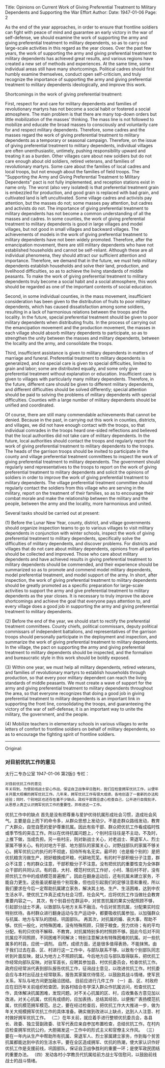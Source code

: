 Title: Opinions on Current Work of Giving Preferential Treatment to Military Dependents and Supporting the War Effort
Author: 
Date: 1947-01-06
Page: 2

As the end of the year approaches, in order to ensure that frontline soldiers can fight with peace of mind and guarantee an early victory in the war of self-defense, we should examine the work of supporting the army and giving preferential treatment to military dependents, so as to carry out large-scale activities in this regard as the year closes. Over the past few years, the work of supporting the army and giving preferential treatment to military dependents has achieved great results, and various regions have created a new set of methods and experiences. At the same time, some individual areas still have many shortcomings. Political cadres should first humbly examine themselves, conduct open self-criticism, and truly recognize the importance of supporting the army and giving preferential treatment to military dependents ideologically, and improve this work.

Shortcomings in the work of giving preferential treatment:

First, respect for and care for military dependents and families of revolutionary martyrs has not become a social habit or fostered a social atmosphere. The main problem is that there are many top-down orders but little mobilization of the masses' thinking. The mass line is not followed to mobilize and educate the broad masses to consciously and voluntarily care for and respect military dependents. Therefore, some cadres and the masses regard the work of giving preferential treatment to military dependents as a temporary or seasonal campaign. Therefore, on the issue of giving preferential treatment to military dependents, individual villages are often unenthusiastic, untimely, pushing responsibility upward and treating it as a burden. Other villages care about new soldiers but do not care enough about old soldiers, retired veterans, and families of revolutionary martyrs. Some care about the families of local cadres and local troops, but not enough about the families of field troops. The "Supporting the Army and Giving Preferential Treatment to Military Dependents" pact is not fully implemented, and reception stations exist in name only. The worst (also very isolated) is that preferential treatment grain is embezzled for production, and good grain is replaced with bad grain, and cultivated land is left uncultivated. Some village cadres and activists pay attention, but the masses do not; some masses pay attention, but cadres and activists do not. The importance of giving preferential treatment to military dependents has not become a common understanding of all the masses and cadres. In some counties, the work of giving preferential treatment to military dependents is good in large villages and model villages, but not good in small villages and backward villages. The achievements of models in the work of giving preferential treatment to military dependents have not been widely promoted. Therefore, after the emancipation movement, there are still military dependents who have not established households and cannot be self-reliant. Although these are all individual phenomena, they should attract our sufficient attention and importance. Therefore, we demand that in the future, we must help military dependents establish households and solve their land, production, and livelihood difficulties, so as to achieve the living standards of middle peasants. To make the work of giving preferential treatment to military dependents truly become a social habit and a social atmosphere, this work should be regarded as one of the important contents of social education.

Second, in some individual counties, in the mass movement, insufficient consideration has been given to the distribution of fruits to poor military dependents, which has caused dissatisfaction among some soldiers, resulting in a lack of harmonious relations between the troops and the locality. In the future, special preferential treatment should be given to poor military dependents when distributing fruits. In the process of carrying out the emancipation movement and the production movement, the masses in each village should absorb military dependents to participate, so as to strengthen the unity between the masses and military dependents, between the locality and the army, and consolidate the troops.

Third, insufficient assistance is given to military dependents in matters of marriage and funeral. Preferential treatment to military dependents is generalized, and no special care is given to special difficulties, limited to grain and labor; some are distributed equally, and some only give preferential treatment without explanation or education. Insufficient care is given to villages with particularly many military dependents. Therefore, in the future, different care should be given to different military dependents, and different difficulties should be solved differently; special attention should be paid to solving the problems of military dependents with special difficulties. Counties with a large number of military dependents should be unified and coordinated.

Of course, there are still many commendable achievements that cannot be denied. Because in the past, in carrying out this work in counties, districts, and villages, we did not have enough contact with the troops, so that individual comrades in the troops heard one-sided reflections and believed that the local authorities did not take care of military dependents. In the future, local authorities should contact the troops and regularly report the work of giving preferential treatment to military dependents to the troops. The heads of the garrison troops should be invited to participate in the county and village preferential treatment committees to inspect the work of giving preferential treatment to military dependents. The government should regularly send representatives to the troops to report on the work of giving preferential treatment to military dependents and solicit the opinions of soldiers in order to improve the work of giving preferential treatment to military dependents. The village preferential treatment committee should regularly contact the soldiers from this village who are serving in the military, report on the treatment of their families, so as to encourage their combat morale and make the relationship between the military and the people, between the army and the locality, more harmonious and united.

Several tasks should be carried out at present:

(1) Before the Lunar New Year, county, district, and village governments should organize inspection teams to go to various villages to visit military dependents in conjunction with winter schools, inspect the work of giving preferential treatment to military dependents, specifically solve the difficulties of military dependents, and discover problems. For districts and villages that do not care about military dependents, opinions from all parties should be collected and improved. Those who care about military dependents and have achieved results in giving preferential treatment to military dependents should be commended, and their experience should be summarized so as to promote and commend model military dependents, model preferential treatment, and model support of the army. In short, after inspection, the work of giving preferential treatment to military dependents should be greatly promoted as a specific preparation for large-scale activities to support the army and give preferential treatment to military dependents as the year closes. It is necessary to truly improve the above shortcomings and achieve the goal that everyone pays attention to, and every village does a good job in supporting the army and giving preferential treatment to military dependents.

(2) Before the end of the year, we should start to rectify the preferential treatment committees. County chiefs, political commissars, deputy political commissars of independent battalions, and representatives of the garrison troops should personally participate in the deployment and inspection, and summarize the work of giving preferential treatment to military dependents. In the village, the pact on supporting the army and giving preferential treatment to military dependents should be inspected, and the formalism and bureaucratic style in this work should be boldly exposed.

(3) Within one year, we must help all military dependents, retired veterans, and families of revolutionary martyrs to establish households through production, so that every poor military dependent can reach the living standards of middle peasants. We must create a wave of support for the army and giving preferential treatment to military dependents throughout the area, so that everyone recognizes that doing a good job in giving preferential treatment to military dependents is an important link in supporting the front line, consolidating the troops, and guaranteeing the victory of the war of self-defense; it is an important way to unite the military, the government, and the people.

(4) Mobilize teachers in elementary schools in various villages to write letters of comfort to frontline soldiers on behalf of military dependents, so as to encourage the fighting spirit of frontline soldiers.



<hr /> 

Original: 


### 对目前优抗工作的意见
太行二专办公室
1947-01-06
第2版()
专栏：

    对目前优抗工作的意见
    年关将到，为使前线战士安心作战，保证自卫战争早日胜利，我们应检查拥军优抗工作，以便年关开展大规模的拥军优抗工作。几年来，拥军优抗工作有很大成绩，各地创造了一套新的办法和经验；同时，个别地区也还存在着不少缺点。政权干部首应虚心检查自己，公开进行自我批评，从思想上真正认识拥军优抗工作的重要性，并改进这一工作。
  优抗工作中的缺点
    首先是没有把尊重与爱护优待抗属形成社会习惯，造成社会风气。主要是自上而下的命令多，从群众思想上发动少。不是走群众路线发动，教育广大群众，自觉自愿的爱护尊重抗属。因此有些干部、群众把优抗工作看成临时性或季节性的突击工作。所以在优待抗属问题上，个别村庄往往是不主动，不及时，上推下做，当成负担。另一些村庄，则对新战士关心，对老战士、荣退军人、烈士家属不够关心。有的对地方干部、地方部队的家属关心，对野战部队的家属不够关心。拥军优抗公约执行的不彻底，招待所有名无实。最坏的（也是极个别的）是把优抗粮贪污做生产，把好粮换成坏粮，代耕地荒芜。有的村干部积极分子注意，群众不注意；有的群众注意，干部积极分子不注意。没有把优抗的重要性变为全体群众干部的共同认识。有的县，大村、模范村优抗工作好，小村、落后村不好，没有把优抗工作中的成绩模范普遍推广。因此在翻身运动后，还有抗属未建立家务，不能自力更生。这些虽说都是些个别现象，但也应引起我们的足够注意和重视，所以我们要求在今后一定帮助抗属建立家务，解决其土地、生产、生活困难，达到中农生活水平。使优抗工作真正成为社会习惯，社会风气，应将优抗工作当做社会教育重要内容之一。
    其次，有个别县份在群运中，对贫苦抗属的果实分配照顾不够，引起部分战士不满，以致部队与地方关系不融洽。今后对贫苦抗属，分配果实时应特别优待。各村群众进行翻身运动与生产运动中，都要吸收抗属参加，以加强群众与抗属、地方与军队的团结，巩固部队。
    再其次，对抗属的婚、丧大事，帮助不够。优抗一般化，对特殊困难，没有特殊照顾，只限于粮食，劳力优待；有的平均分配，有的只优待不解释、不教育。对抗属特别多的村照顾不够。因此今后对不同抗属应不同照顾，不同困难不同解决；特别注意解决有特殊困难的抗属。对一些抗属多的村县，应统一调剂。
    自然，成绩方面，还是很多值得表扬，不能抹煞。由于我们过去在县、区、村进行这一工作中，与部队联系不够，以致有个别部队同志听到片面反映，就认为地方上不照顾抗属。今后地方应与部队取得联系，把优抗工作经常向部队反映。对驻军首长，应聘其参加县、村优抗委员会，检查优抗工作。政府应经常派代表到部队报告优抗工作，征询战士意见，以改进优抗工作。村抗委会应与本村出征战士经常联系，报告其家属优待情况，以鼓励其战斗情绪，使军民关系，军队与地方间更加融洽团结。
  目前应进行几件工作
    （一）县、区、村政府应在旧历年关前组织检查团，到各村结合冬学深入群众作抗属访问，检查优抗工作，具体解决抗属困难，发现问题。对不关心抗属的区、村，应收集各方意见加以改进。对关心抗属，优抗有成绩的，应加表扬，总结其经验，以便推广表扬模范抗属，优抗模范拥军模范。总之，要在经过检查后，把优抗工作大大推进一步，做为年关大规模拥军优抗工作的具体准备。确实做到改进以上缺点，达到人人注意、村村做好拥军优抗工作。
    （二）在年关前，就应着手进行整顿优抗委员会，各县长、政委、独立营副政委、驻军代表应亲自参加布置检查，总结优抗工作。在村内应检查拥军优抗公约，大胆揭发这一工作中的形式主义和官僚主义作风。
    （三）要在一年内从生产中帮助所有抗属、荣退军人、烈士家属建立家务，作到每个贫苦抗属都能达到中农的生活水平。要在全区造成拥军、优抗的热潮，使大家认识作好优抗工作是支援前线，巩固部队，保证自卫战争胜利的重要一环；是使军政民团结的重要办法。
    （四）发动各村小学教员代抗属给前方战士写信慰问，以鼓励前线战士的战斗情绪。
